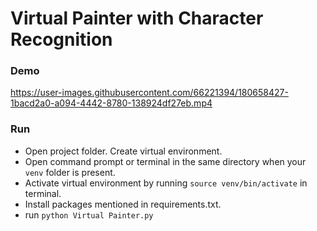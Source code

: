 # Virtual Painter with Character Recognition

### Demo

https://user-images.githubusercontent.com/66221394/180658427-1bacd2a0-a094-4442-8780-138924df27eb.mp4


### Run

* Open project folder. Create virtual environment.
* Open command prompt or terminal in the same directory when your `venv` folder is present.
* Activate virtual environment by running `source venv/bin/activate` in terminal.
* Install packages mentioned in requirements.txt.
* run `python Virtual Painter.py`
